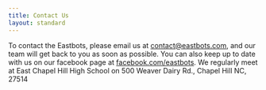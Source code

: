 ```yaml
---
title: Contact Us
layout: standard
---
```


To contact the Eastbots, please email us at <contact@eastbots.com>, and our team will get back to you as soon as possible.
You can also keep up to date with us on our facebook page at <a href="https://www.facebook.com/eastbots"> facebook.com/eastbots</a>.
We regularly meet at East Chapel Hill High School on 500 Weaver Dairy Rd., Chapel Hill NC, 27514